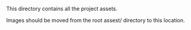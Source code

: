 This directory contains all the project assets.

Images should be moved from the root assest/ directory to this location.
